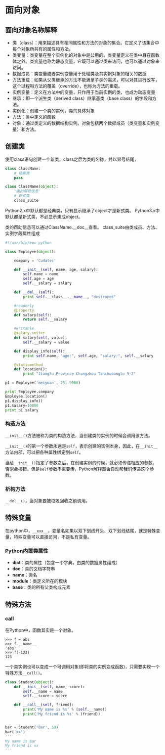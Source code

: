 # 面向对象

## 面向对象名称解释

 + 类（class）：用来描述具有相同属性和方法的对象的集合。它定义了该集合中每个对象所共有的属性和方法。
 + 类变量：类变量在整个实例化的对象中是公用的。类变量定义在类中且在函数体之外。类变量也称为静态变量，它既可以通过类来访问，也可以通过对象来访问。
 + 数据成员：类变量或者实例变量用于处理类及其实例对象的相关的数据
 + 方法重载：如果从父类继承的方法不能满足子类的需求，可以对其进行改写，这个过程叫方法的覆盖（override），也称为方法的重载。
 + 实例变量：定义在方法中的变量，只作用于当前实例的类，也成为动态变量
 + 继承：即一个派生类（derived class）继承基类（base class）的字段和方法。
 + 实例化：创建一个类的实例，类的具体对象
 + 方法：类中定义的函数
 + 对象：通过类定义的数据结构实例。对象包括两个数据成员（类变量和实例变量）和方法。
 
## 创建类

使用class语句创建一个新类，class之后为类的名称，并以冒号结尾，

```python
class ClassName:
	# 经典类
	pass

class ClassName(object):
    '类的帮助信息'
	# 新式类
    class_suite
```

Python2.x中默认都是经典类，只有显示继承了object才是新式类。
Python3.x中默认都是新式类，不必显示集成object。

类的帮助信息可以通过ClassName.__doc__查看。
class_suite由类成员、方法、实例字段属性组成

```python
#!/usr/bin/env python

class Employee(object):

    company = 'Cudatec' 

    def __init__(self, name, age, salary):
        self.name = name
        self.age = age
        self.__salary = salary

    def __del__(self):
        print self.__class__.__name__, "destroyed"

    #readonly
    @property
    def salary(self):
        return self.__salary

    #writable
    @salary.setter
    def salary(self, value):
        self.__salary = value

    def display_info(self):
        print self.name, "age:", self.age, "salary:", self.__salary

    @staticmethod
    def location():
        print "JiangSu Province Changzhou Tahihudonglu 9-2"

p1 = Employee('meiyuan', 25, 9000)

print Employee.company
Employee.location()
p1.display_info()
p1.salary=10000
print p1.salary
```

### 构造方法

`__init__()`方法被称为类的构造方法，当创建类的实例的时候会调用该方法。

`__init__()`的第一个参数永远是`self`，表示创建的实例本身，因此，在`__init__`方法内部，可以把各种属性绑定到`self`。

当给`__init__()`指定了参数之后，在创建实例的时候，就必须传递相应的参数，否则会报错。但是`self`参数不需要传，Python解释器会自动帮我们传递这个参数。

### 析构方法

`__del__()`，当对象要被垃圾回收之前调用。


## 特殊变量

在python中，`__xxx__`，变量名如果以双下划线开头、双下划线结尾，就是特殊变量，特殊变量可以直接访问，不是私有变量。

### Python内置类属性

+ __dict__：类的属性（包含一个字典，由类的数据属性组成）
+ __doc__：类的文档字符串
+ __name__：类名
+ __module__：类定义所在的模块
+ __base__：类的所有父类构成元素
 
## 特殊方法

### __call__

在Python中，函数其实是一个对象。

```
>>> f = abs
>>> f.__name__
'abs'
>>> f(-123)
123
```

一个类实例也可以变成一个可调用对象(即将类的实例变成函数)，只需要实现一个特殊方法`__call()`。

```python
class Student(object):
    def __init__(self, name, score):
        self.__name = name
        self.__score = score

    def __call__(self, friend):
        print('My name is %s' % (self.__name))
        print('My friend is %s' % (friend))


bar = Student('Bar', 59)
bar('xx')
'''
My name is Bar
My friend is xx
'''
```
